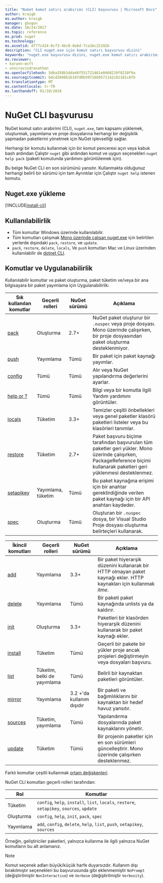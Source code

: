 ```yaml
---
title: "NuGet komut satırı arabirimi (CLI) başvurusu | Microsoft Docs"
author: kraigb
ms.author: kraigb
manager: ghogen
ms.date: 10/24/2017
ms.topic: reference
ms.prod: nuget
ms.technology: 
ms.assetid: d777c424-0cf3-4bc0-8abd-7ca16c22192b
description: "CLI nuget.exe için komut satırı başvurusu dizini"
keywords: "nuget.exe başvurusu dizini, nuget.exe komut satırı arabirimi, nuget.exe CLI, nuget komutu"
ms.reviewer:
- karann-msft
- unniravindranathan
ms.openlocfilehash: 5dba358b1dda46f551721461e0460219f8210f9a
ms.sourcegitcommit: bdcd2046b1b187d8b59716b9571142c02181c8fb
ms.translationtype: MT
ms.contentlocale: tr-TR
ms.lasthandoff: 01/10/2018
---
```

# <a name="nuget-cli-reference"></a>NuGet CLI başvurusu

NuGet komut satırı arabirimi (CLI), `nuget.exe`, tam kapsamı yüklemek, oluşturmak, yayımlama ve proje dosyalarına herhangi bir değişiklik yapmadan paketlerini yönetmek için NuGet işlevselliği sağlar.

Herhangi bir komutu kullanmak için bir komut penceresi açın veya kabuk bash ardından Çalıştır `nuget` gibi ardından komut ve uygun seçenekleri `nuget help pack` (paketi komutunda yardımını görüntülemek için).

Bu belge NuGet CLI en son sürümünü yansıtır. Kullanmakta olduğunuz herhangi belirli bir sürümü için tam Ayrıntılar için Çalıştır `nuget help` istenen komutu.

## <a name="installing-nugetexe"></a>Nuget.exe yükleme

[!INCLUDE[install-cli](../includes/install-cli.md)]

## <a name="availability"></a>Kullanılabilirlik

- Tüm komutlar Windows üzerinde kullanılabilir.
- Tüm komutları çalışmak [Mono üzerinde çalışan nuget.exe](../guides/install-nuget.md#mac-osx-and-linux) için belirtilen yerlerde dışındaki `pack`, `restore`, ve `update`.
- `pack`, `restore`, `delete`, `locals`, Ve `push` komutları Mac ve Linux üzerinden kullanılabilir de [dotnet CLI](dotnet-Commands.md).

## <a name="commands-and-applicability"></a>Komutlar ve Uygulanabilirlik

Kullanılabilir komutlar ve paket oluşturma, paket tüketim ve/veya bir ana bilgisayara bir paket yayımlama için Uygulanabilirlik:

| Sık kullanılan komutlar | Geçerli rolleri | NuGet sürümü | Açıklama |
| --- | --- | --- | --- |
| [pack](cli-ref-pack.md) | Oluşturma | 2.7+ | NuGet paket oluşturur bir `.nuspec` veya proje dosyası. Mono üzerinde çalışırken, bir proje dosyasından paket oluşturma desteklenmiyor. |
| [push](cli-ref-push.md) | Yayımlama | Tümü | Bir paket için paket kaynağı yayımlar. |
| [config](cli-ref-config.md) | Tümü | Tümü | Alır veya NuGet yapılandırma değerlerini ayarlar. |
| [help or ?](cli-ref-help.md) | Tümü | Tümü | Bilgi veya bir komutla ilgili Yardım yardımını görüntüler. |
| [locals](cli-ref-locals.md) | Tüketim | 3.3+ | Temizler çeşitli önbellekleri veya genel paketler klasörü paketleri listeler veya bu klasörleri tanımlar. |
| [restore](cli-ref-restore.md) | Tüketim | 2.7+ | Paket başvuru biçime tarafından başvurulan tüm paketler geri yükler. Mono üzerinde çalışırken, PackageReference biçimi kullanarak paketleri geri yüklenmesi desteklenmez. |
| [setapikey](cli-ref-setapikey.md) | Yayımlama, tüketim | Tümü | Bu paket kaynağına erişimi için bir anahtar gerektirdiğinde verilen paket kaynağı için bir API anahtarı kaydeder. |
| [spec](cli-ref-spec.md) | Oluşturma | Tümü | Oluşturan bir `.nuspec` dosya, bir Visual Studio Proje dosyası oluşturma belirteçleri kullanarak. |


| İkincil komutları | Geçerli rolleri | NuGet sürümü | Açıklama |
| --- | --- | --- | --- |
| [add](cli-ref-add.md) | Yayımlama | 3.3+ | Bir paket hiyerarşik düzenini kullanarak bir HTTP olmayan paket kaynağı ekler. HTTP kaynakları için kullanmak *itme*. |
| [delete](cli-ref-delete.md) | Yayımlama | Tümü | Bir paketi paket kaynağında unlists ya da kaldırır. |
| [init](cli-ref-init.md) | Oluşturma | 3.3+ | Paketleri bir klasörden hiyerarşik düzenini kullanarak bir paket kaynağı ekler. |
| [install](cli-ref-install.md) | Tüketim | Tümü | Geçerli bir pakete bir yükler proje ancak projeleri değiştirmeyin veya dosyaları başvuru. |
| [list](cli-ref-list.md) | Tüketim, belki de yayımlama | Tümü | Belirli bir kaynaktan paketleri görüntüler. |
| [mirror](cli-ref-mirror.md) | Yayımlama | 3.2 +'da kullanım dışıdır | Bir paketi ve bağımlılıklarını bir kaynaktan bir hedef havuz yansıtır. |
| [sources](cli-ref-sources.md) | Tüketim, yayımlama | Tümü | Yapılandırma dosyalarında paket kaynaklarını yönetir. |
| [update](cli-ref-update.md) | Tüketim | Tümü | Bir projenin paketler için en son sürümleri güncelleştirir. Mono üzerinde çalışırken desteklenmez. |

Farklı komutlar çeşitli kullanmak [ortam değişkenleri](cli-ref-environment-variables.md).

NuGet CLI komutları geçerli rolleri tarafından:

| Rol | Komutlar |
| --- | --- |
| Tüketim | `config`, `help`, `install`, `list`, `locals`, `restore`, `setapikey`, `sources`, `update` |
| Oluşturma | `config`, `help`, `init`, `pack`, `spec` |
| Yayımlama | `add`, `config`, `delete`, `help`, `list`, `push`, `setapikey`, `sources` |

Örneğin, geliştiriciler paketleri, yalnızca kullanma ile ilgili yalnızca NuGet komutların bu alt anlamanız.

> [!Note]
> Komut seçenek adları büyük/küçük harfe duyarsızdır. Kullanım dışı bırakılmıştır seçenekleri bu başvurusunda gibi eklenmemiştir `NoPrompt` (değiştirilmiştir `NonInteractive`) ve `Verbose` (değiştirilmiştir `Verbosity`).
